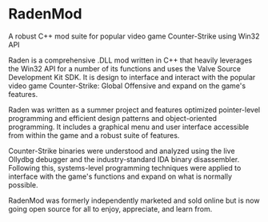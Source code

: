 # RadenMod
A robust C++ mod suite for popular video game Counter-Strike using Win32 API

Raden is a comprehensive .DLL mod written in C++ that heavily leverages the Win32 API for a number of its functions and uses the Valve Source Development Kit SDK. It is design to interface and interact with the popular video game Counter-Strike: Global Offensive and expand on the game's features.

Raden was written as a summer project and features optimized pointer-level programming and efficient design patterns and object-oriented programming. It includes a graphical menu and user interface accessible from within the game and a robust suite of features. 

Counter-Strike binaries were understood and analyzed using the live Ollydbg debugger and the industry-standard IDA binary disassembler. Following this, systems-level programming techniques were applied to interface with the game's functions and expand on what is normally possible.

RadenMod was formerly independently marketed and sold online but is now going open source for all to enjoy, appreciate, and learn from.
